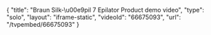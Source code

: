 {
    "title": "Braun Silk-\u00e9pil 7 Epilator Product demo video",
    "type": "solo",
    "layout": "iframe-static",
    "videoId": "66675093",
    "url": "\/tvpembed\/66675093"
}